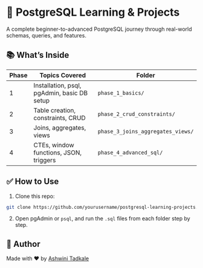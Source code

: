 # 🐘 PostgreSQL Learning & Projects

A complete beginner-to-advanced PostgreSQL journey through real-world schemas, queries, and features.

## 📚 What’s Inside

| Phase | Topics Covered | Folder |
|-------|----------------|--------|
| 1     | Installation, psql, pgAdmin, basic DB setup | `phase_1_basics/` |
| 2     | Table creation, constraints, CRUD | `phase_2_crud_constraints/` |
| 3     | Joins, aggregates, views | `phase_3_joins_aggregates_views/` |
| 4     | CTEs, window functions, JSON, triggers | `phase_4_advanced_sql/` |

## ✅ How to Use

1. Clone this repo:
```bash
git clone https://github.com/yourusername/postgresql-learning-projects.git
```

2. Open pgAdmin or `psql`, and run the `.sql` files from each folder step by step.

## 📌 Author

Made with ❤️ by [Ashwini Tadkale](https://www.linkedin.com/in/ashwini-tadkale/)
